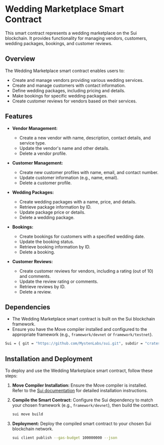 # Wedding Marketplace Smart Contract

This smart contract represents a wedding marketplace on the Sui blockchain. It provides functionality for managing vendors, customers, wedding packages, bookings, and customer reviews.

## Overview

The Wedding Marketplace smart contract enables users to:

- Create and manage vendors providing various wedding services.
- Create and manage customers with contact information.
- Define wedding packages, including pricing and details.
- Make bookings for specific wedding packages.
- Create customer reviews for vendors based on their services.

## Features

- **Vendor Management:**
  - Create a new vendor with name, description, contact details, and service type.
  - Update the vendor's name and other details.
  - Delete a vendor profile.

- **Customer Management:**
  - Create new customer profiles with name, email, and contact number.
  - Update customer information (e.g., name, email).
  - Delete a customer profile.

- **Wedding Packages:**
  - Create wedding packages with a name, price, and details.
  - Retrieve package information by ID.
  - Update package price or details.
  - Delete a wedding package.

- **Bookings:**
  - Create bookings for customers with a specified wedding date.
  - Update the booking status.
  - Retrieve booking information by ID.
  - Delete a booking.

- **Customer Reviews:**
  - Create customer reviews for vendors, including a rating (out of 10) and comments.
  - Update the review rating or comments.
  - Retrieve reviews by ID.
  - Delete a review.

## Dependencies

- The Wedding Marketplace smart contract is built on the Sui blockchain framework.
- Ensure you have the Move compiler installed and configured to the appropriate framework (e.g., `framework/devnet` or `framework/testnet`).

```bash
Sui = { git = "https://github.com/MystenLabs/sui.git", subdir = "crates/sui-framework/packages/sui-framework", rev = "framework/devnet" }
```

## Installation and Deployment

To deploy and use the Wedding Marketplace smart contract, follow these steps:

1. **Move Compiler Installation:**
   Ensure the Move compiler is installed. Refer to the [Sui documentation](https://docs.sui.io/) for detailed installation instructions.

2. **Compile the Smart Contract:**
   Configure the Sui dependency to match your chosen framework (e.g., `framework/devnet`), then build the contract.

   ```bash
   sui move build
   ```

3. **Deployment:**
   Deploy the compiled smart contract to your chosen Sui blockchain network.

   ```bash
   sui client publish --gas-budget 100000000 --json
   ```
